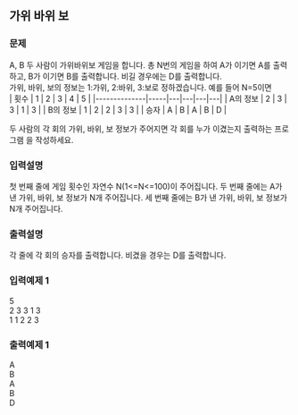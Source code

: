 ## 가위 바위 보
### 문제
A, B 두 사람이 가위바위보 게임을 합니다. 총 N번의 게임을 하여 A가 이기면 A를 출력하고, 
B가 이기면 B를 출력합니다. 비길 경우에는 D를 출력합니다.  
가위, 바위, 보의 정보는 1:가위, 2:바위, 3:보로 정하겠습니다.
예를 들어 N=5이면 <br>
| 횟수 | 1 | 2 | 3  | 4 | 5 |
|--------------|-----|---|---|---|---|
|   A의 정보     |  2   |  3 |  3 |  1 |  3 |
|   B의 정보     |  1   |  2 |  2 |  3 |  3 |
|      승자      |  A   |  B  | A  | B  | D  |

두 사람의 각 회의 가위, 바위, 보 정보가 주어지면 각 회를 누가 이겼는지 출력하는 프로그램
을 작성하세요.
### 입력설명
첫 번째 줄에 게임 횟수인 자연수 N(1<=N<=100)이 주어집니다.
두 번째 줄에는 A가 낸 가위, 바위, 보 정보가 N개 주어집니다.
세 번째 줄에는 B가 낸 가위, 바위, 보 정보가 N개 주어집니다.
### 출력설명
각 줄에 각 회의 승자를 출력합니다. 비겼을 경우는 D를 출력합니다.
### 입력예제 1                                   
5<br>
 2 3 3 1 3<br>
 1 1 2 2 3
### 출력예제 1
 A <br>
 B <br>
 A <br>
 B <br>
 D 
